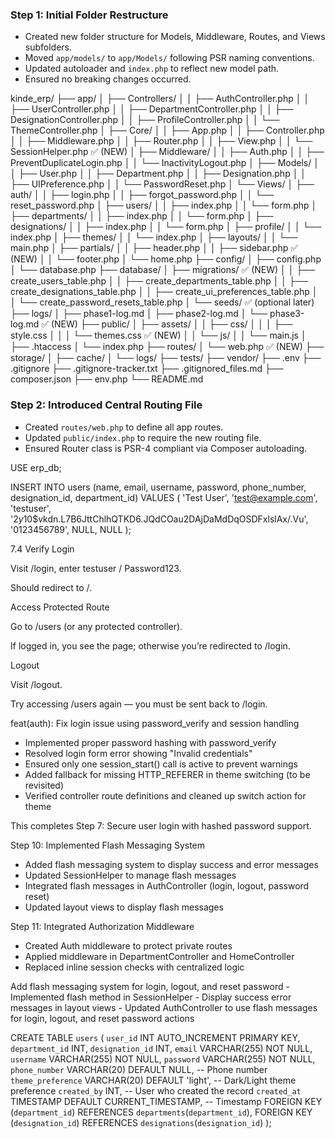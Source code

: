 ### Step 1: Initial Folder Restructure

- Created new folder structure for Models, Middleware, Routes, and Views subfolders.
- Moved `app/models/` to `app/Models/` following PSR naming conventions.
- Updated autoloader and `index.php` to reflect new model path.
- Ensured no breaking changes occurred.

kinde_erp/
├── app/
│   ├── Controllers/
│   │   ├── AuthController.php
│   │   ├── UserController.php
│   │   ├── DepartmentController.php
│   │   ├── DesignationController.php
│   │   ├── ProfileController.php
│   │   └── ThemeController.php
│   ├── Core/
│   │   ├── App.php
│   │   ├── Controller.php
│   │   ├── Middleware.php
│   │   ├── Router.php
│   │   ├── View.php
│   │   └── SessionHelper.php ✅ (NEW)
│   ├── Middleware/
│   │   ├── Auth.php
│   │   ├── PreventDuplicateLogin.php
│   │   └── InactivityLogout.php
│   ├── Models/
│   │   ├── User.php
│   │   ├── Department.php
│   │   ├── Designation.php
│   │   ├── UIPreference.php
│   │   └── PasswordReset.php
│   └── Views/
│       ├── auth/
│       │   ├── login.php
│       │   ├── forgot_password.php
│       │   └── reset_password.php
│       ├── users/
│       │   ├── index.php
│       │   └── form.php
│       ├── departments/
│       │   ├── index.php
│       │   └── form.php
│       ├── designations/
│       │   ├── index.php
│       │   └── form.php
│       ├── profile/
│       │   └── index.php
│       ├── themes/
│       │   └── index.php
│       ├── layouts/
│       │   └── main.php
│       ├── partials/
│       │   ├── header.php
│       │   ├── sidebar.php ✅ (NEW)
│       │   └── footer.php
│       └── home.php
├── config/
│   ├── config.php
│   └── database.php
├── database/
│   ├── migrations/ ✅ (NEW)
│   │   ├── create_users_table.php
│   │   ├── create_departments_table.php
│   │   ├── create_designations_table.php
│   │   ├── create_ui_preferences_table.php
│   │   └── create_password_resets_table.php
│   └── seeds/ ✅ (optional later)
├── logs/
│   ├── phase1-log.md 
│   ├── phase2-log.md 
│   └── phase3-log.md ✅ (NEW)
├── public/
│   ├── assets/
│   │   ├── css/
│   │   │   ├── style.css
│   │   │   └── themes.css ✅ (NEW)
│   │   └── js/
│   │       └── main.js
│   ├── .htaccess
│   └── index.php
├── routes/
│   └── web.php ✅ (NEW)
├── storage/
│   ├── cache/
│   └── logs/
├── tests/
├── vendor/
├── .env
├── .gitignore
├── .gitignore-tracker.txt
├── .gitignored_files.md
├── composer.json
├── env.php
└── README.md

### Step 2: Introduced Central Routing File

- Created `routes/web.php` to define all app routes.
- Updated `public/index.php` to require the new routing file.
- Ensured Router class is PSR-4 compliant via Composer autoloading.

USE erp_db;

INSERT INTO users (name, email, username, password, phone_number, designation_id, department_id)
VALUES (
  'Test User',
  'test@example.com',
  'testuser',
  '$2y$10$vkdn.L7B6JttChlhQTKD6.JQdCOau2DAjDaMdDqOSDFxlslAx/.Vu',
  '0123456789',
  NULL,
  NULL
);



7.4 Verify
Login

Visit /login, enter testuser / Password123.

Should redirect to /.

Access Protected Route

Go to /users (or any protected controller).

If logged in, you see the page; otherwise you’re redirected to /login.

Logout

Visit /logout.

Try accessing /users again — you must be sent back to /login.


feat(auth): Fix login issue using password_verify and session handling

- Implemented proper password hashing with password_verify
- Resolved login form error showing "Invalid credentials"
- Ensured only one session_start() call is active to prevent warnings
- Added fallback for missing HTTP_REFERER in theme switching (to be revisited)
- Verified controller route definitions and cleaned up switch action for theme

This completes Step 7: Secure user login with hashed password support.


Step 10: Implemented Flash Messaging System
- Added flash messaging system to display success and error messages
- Updated SessionHelper to manage flash messages
- Integrated flash messages in AuthController (login, logout, password reset)
- Updated layout views to display flash messages


Step 11: Integrated Authorization Middleware
- Created Auth middleware to protect private routes
- Applied middleware in DepartmentController and HomeController
- Replaced inline session checks with centralized logic


Add flash messaging system for login, logout, and reset password - Implemented flash method in SessionHelper - Display success error messages in layout views - Updated AuthController to use flash messages for login, logout, and reset password actions


CREATE TABLE `users` (
    `user_id` INT AUTO_INCREMENT PRIMARY KEY,
    `department_id` INT,
    `designation_id` INT,
    `email` VARCHAR(255) NOT NULL,
    `username` VARCHAR(255) NOT NULL,
    `password` VARCHAR(255) NOT NULL,
    `phone_number` VARCHAR(20) DEFAULT NULL,  -- Phone number
    `theme_preference` VARCHAR(20) DEFAULT 'light', -- Dark/Light theme preference
    `created_by` INT,  -- User who created the record
    `created_at` TIMESTAMP DEFAULT CURRENT_TIMESTAMP, -- Timestamp
    FOREIGN KEY (`department_id`) REFERENCES `departments`(`department_id`),
    FOREIGN KEY (`designation_id`) REFERENCES `designations`(`designation_id`)
);
